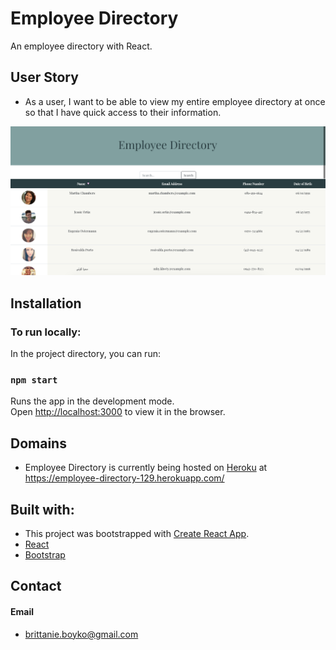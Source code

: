 # Employee Directory

An employee directory with React.

## User Story

* As a user, I want to be able to view my entire employee directory at once so that I have quick access to their information.

![fitnessTracker](public/employeeDirectory.png)


## Installation
### To run locally:
In the project directory, you can run:

### `npm start`

Runs the app in the development mode.<br />
Open [http://localhost:3000](http://localhost:3000) to view it in the browser.


## Domains
* Employee Directory is currently being hosted on [Heroku](https://heroku.com/) at https://employee-directory-129.herokuapp.com/

## Built with:
* This project was bootstrapped with [Create React App](https://github.com/facebook/create-react-app).
* [React](https://reactjs.org/)
* [Bootstrap](https://getbootstrap.com/)


## Contact
#### Email
* brittanie.boyko@gmail.com
